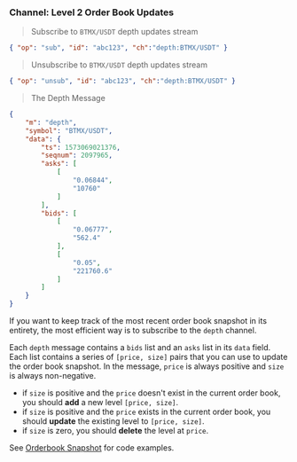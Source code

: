 ### Channel: Level 2 Order Book Updates

> Subscribe to `BTMX/USDT` depth updates stream

```json
{ "op": "sub", "id": "abc123", "ch":"depth:BTMX/USDT" }
```

> Unsubscribe to `BTMX/USDT` depth updates stream

```json
{ "op": "unsub", "id": "abc123", "ch":"depth:BTMX/USDT" }
```

> The Depth Message 

```json
{
    "m": "depth",
    "symbol": "BTMX/USDT",
    "data": {
        "ts": 1573069021376,
        "seqnum": 2097965,
        "asks": [
            [
                "0.06844",
                "10760"
            ]
        ],
        "bids": [
            [
                "0.06777",
                "562.4"
            ],
            [
                "0.05",
                "221760.6"
            ]
        ]
    }
}
```

If you want to keep track of the most recent order book snapshot in its entirety, the most efficient way is to subscribe to the `depth` channel. 

Each `depth` message contains a `bids` list and an `asks` list in its `data` field. Each list contains a series of `[price, size]` pairs that 
you can use to update the order book snapshot. In the message, `price` is always positive and `size` is always non-negative. 

* if `size` is positive and the `price` doesn't exist in the current order book, you should **add** a new level `[price, size]`. 
* if `size` is positive and the `price` exists in the current order book, you should **update** the existing level to `[price, size]`. 
* if `size` is zero, you should **delete** the level at `price`. 

See [Orderbook Snapshot](#orderbook-snapshot) for code examples.
